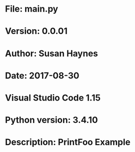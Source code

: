# File:     main.py
# Version:  0.0.01
# Author:   Susan Haynes
# Date: 2017-08-30
# Visual Studio Code 1.15
# Python version: 3.4.10

# Description: PrintFoo Example